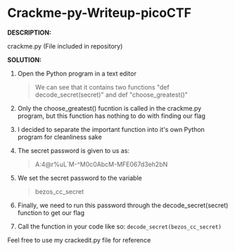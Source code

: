 # Crackme-py-Writeup-picoCTF

**DESCRIPTION:**

crackme.py (File included in repository)

**SOLUTION:**

1. Open the Python program in a text editor
    >We can see that it contains two functions "def decode_secret(secret)" and def "choose_greatest()"
        
2. Only the choose_greatest() fucntion is called in the crackme.py program, but this function has nothing to do with finding our flag

3. I decided to separate the important function into it's own Python program for cleanliness sake

4. The secret password is given to us as:
    >A:4@r%uL`M-^M0c0AbcM-MFE067d3eh2bN

5. We set the secret password to the variable
    >bezos_cc_secret
    
5. Finally, we need to run this password through the decode_secret(secret) function to get our flag

6. Call the function in your code like so:
    `decode_secret(bezos_cc_secret)`
    
Feel free to use my crackedit.py file for reference
